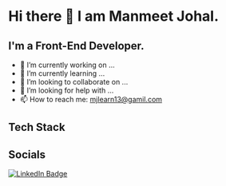 # Hi there 👋 I am Manmeet Johal.

## I'm a Front-End Developer.

- 🔭 I’m currently working on ...
- 🌱 I’m currently learning ...
- 👯 I’m looking to collaborate on ...
- 🤔 I’m looking for help with ...
- 📫 How to reach me: mjlearn13@gamil.com

## Tech Stack




## Socials
<a 
    target="_blank" rel="noreferrer" 
    href="https://www.linkedin.com/">
    <img src="https://img.shields.io/badge/LinkedIn-blue?style=for-the-badge&logo=linkedin&logoColor=white" alt="LinkedIn Badge"/>
  </a>








